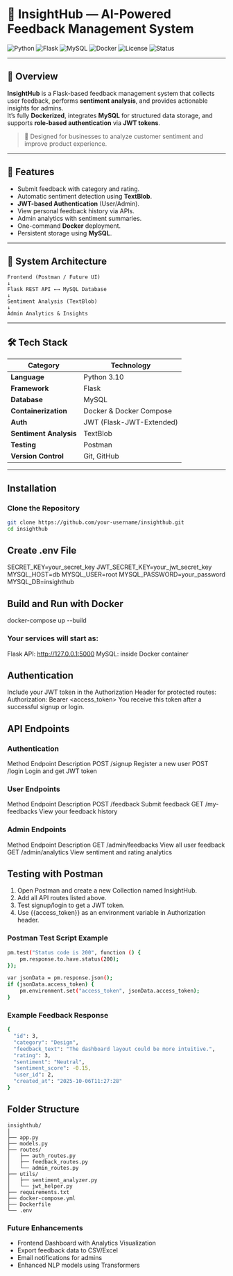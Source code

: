 # 🧠 InsightHub — AI-Powered Feedback Management System  

![Python](https://img.shields.io/badge/Python-3.10-blue?logo=python)
![Flask](https://img.shields.io/badge/Flask-Backend-green?logo=flask)
![MySQL](https://img.shields.io/badge/Database-MySQL-orange?logo=mysql)
![Docker](https://img.shields.io/badge/Container-Docker-blue?logo=docker)
![License](https://img.shields.io/badge/License-MIT-lightgrey)
![Status](https://img.shields.io/badge/Status-Active-success)

---

## 📘 Overview  

**InsightHub** is a Flask-based feedback management system that collects user feedback, performs **sentiment analysis**, and provides actionable insights for admins.  
It’s fully **Dockerized**, integrates **MySQL** for structured data storage, and supports **role-based authentication** via **JWT tokens**.

> 🧩 Designed for businesses to analyze customer sentiment and improve product experience.

---

## 🚀 Features  

- Submit feedback with category and rating.  
- Automatic sentiment detection using **TextBlob**.  
- **JWT-based Authentication** (User/Admin).  
- View personal feedback history via APIs.  
- Admin analytics with sentiment summaries.  
- One-command **Docker** deployment.  
- Persistent storage using **MySQL**.  

---

## 🧠 System Architecture  
```
Frontend (Postman / Future UI)
↓
Flask REST API ←→ MySQL Database
↓
Sentiment Analysis (TextBlob)
↓
Admin Analytics & Insights
```

---

## 🛠️ Tech Stack  

| Category | Technology |
|-----------|-------------|
| **Language** | Python 3.10 |
| **Framework** | Flask |
| **Database** | MySQL |
| **Containerization** | Docker & Docker Compose |
| **Auth** | JWT (Flask-JWT-Extended) |
| **Sentiment Analysis** | TextBlob |
| **Testing** | Postman |
| **Version Control** | Git, GitHub |

---

## Installation  

### Clone the Repository  
```bash
git clone https://github.com/your-username/insighthub.git
cd insighthub
```

## Create .env File
SECRET_KEY=your_secret_key
JWT_SECRET_KEY=your_jwt_secret_key
MYSQL_HOST=db
MYSQL_USER=root
MYSQL_PASSWORD=your_password
MYSQL_DB=insighthub

## Build and Run with Docker
docker-compose up --build

### Your services will start as:
Flask API: http://127.0.0.1:5000
MySQL: inside Docker container

## Authentication
Include your JWT token in the Authorization Header for protected routes:
Authorization: Bearer <access_token>
You receive this token after a successful signup or login.

## API Endpoints
### Authentication
Method	Endpoint	Description
POST	/signup	Register a new user
POST	/login	Login and get JWT token

### User Endpoints
Method	Endpoint	Description
POST	/feedback	Submit feedback
GET	/my-feedbacks	View your feedback history

### Admin Endpoints
Method	Endpoint	Description
GET	/admin/feedbacks	View all user feedback
GET	/admin/analytics	View sentiment and rating analytics

## Testing with Postman

1. Open Postman and create a new Collection named InsightHub.
2. Add all API routes listed above.
3. Test signup/login to get a JWT token.
4. Use {{access_token}} as an environment variable in Authorization header.

### Postman Test Script Example
```bash
pm.test("Status code is 200", function () {
    pm.response.to.have.status(200);
});

var jsonData = pm.response.json();
if (jsonData.access_token) {
    pm.environment.set("access_token", jsonData.access_token);
}
```

### Example Feedback Response
```bash
{
  "id": 3,
  "category": "Design",
  "feedback_text": "The dashboard layout could be more intuitive.",
  "rating": 3,
  "sentiment": "Neutral",
  "sentiment_score": -0.15,
  "user_id": 2,
  "created_at": "2025-10-06T11:27:28"
}
```

## Folder Structure
```
insighthub/
│
├── app.py
├── models.py
├── routes/
│   ├── auth_routes.py
│   ├── feedback_routes.py
│   └── admin_routes.py
├── utils/
│   ├── sentiment_analyzer.py
│   └── jwt_helper.py
├── requirements.txt
├── docker-compose.yml
├── Dockerfile
└── .env
```

### Future Enhancements

- Frontend Dashboard with Analytics Visualization
- Export feedback data to CSV/Excel
- Email notifications for admins
- Enhanced NLP models using Transformers
